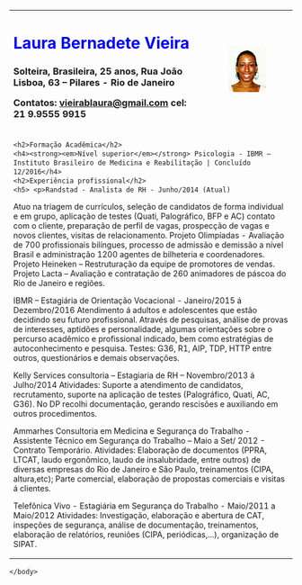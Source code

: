<html>
<head>
    <meta charset="utf-8">
          <title> Laura Bernadete Vieira </title>
    <link rel="stylesheet" href="Curriculo Laura Vieira.css">
    </head>
    
    
<body>


<table border="0">
<tr>
<td><h1><strong><font color="blue">Laura Bernadete Vieira</font></strong></h1>
<h3>Solteira, Brasileira, 25 anos,
Rua João Lisboa, 63 – Pilares - Rio de Janeiro 

Contatos: vieirablaura@gmail.com
    cel: 21 9.9555 9915
    </h3></div>

</td>
<td align="right"><figure id="foto">
       <img src="laura1.png" >
    </figure></td> </td>
</tr>
<tr>
<td colspan=2>
<div class="h3">
    
	
    <h2>Formação Acadêmica</h2>
    <h4><strong><em>Nível superior</em></strong> Psicologia - IBMR – Instituto Brasileiro de Medicina e Reabilitação | Concluído 12/2016</h4>
    <h2>Experiência profissional</h2>
    <h5> <p>Randstad - Analista de RH - Junho/2014 (Atual)
Atuo na triagem de currículos, seleção de candidatos de forma individual e em grupo, aplicação de testes (Quati, Palográfico, BFP e AC) contato com o cliente, preparação de perfil de vagas, prospecção de vagas e novos clientes, visitas de relacionamento.
Projeto Olimpíadas - Avaliação de 700 profissionais bilíngues, processo de admissão e demissão a nível Brasil e administração 1200 agentes de bilheteria e coordenadores.
Projeto Heineken – Restruturação da equipe de promotores de vendas.
Projeto Lacta – Avaliação e contratação de 260 animadores de páscoa do Rio de Janeiro e regiões.</p>

<p>IBMR – Estagiária de Orientação Vocacional - Janeiro/2015 á Dezembro/2016
Atendimento á adultos e adolescentes que estão decidindo seu futuro profissional. Através de pesquisas, análise de provas de interesses, aptidões e personalidade, algumas orientações sobre o percurso acadêmico e profissional indicado, bem como estratégias de autoconhecimento e pesquisa. Testes: G36, R1, AIP, TDP, HTTP entre outros, questionários e demais observações.</p>

<p>Kelly Services consultoria – Estagiaria de RH – Novembro/2013 á Julho/2014
Atividades: Suporte a atendimento de candidatos, recrutamento, suporte na aplicação de testes (Palográfico, Quati, AC, G36). No DP recolhi documentação, gerando rescisões e auxiliando em outros procedimentos.</p>

<p>Ammarhes Consultoria em Medicina e Segurança do Trabalho - Assistente Técnico em Segurança do Trabalho – Maio a Set/ 2012 - Contrato Temporário.
Atividades: Elaboração de documentos (PPRA, LTCAT, laudo ergonômico, laudo de insalubridade, entre outros) de diversas empresas do Rio de Janeiro e São Paulo, treinamentos (CIPA, altura,etc); Parte comercial, elaboração de propostas comerciais e visitas á clientes.</p>

<p>Telefônica Vivo - Estagiária em Segurança do Trabalho - Maio/2011 a Maio/2012 Atividades: Investigação, elaboração e abertura de CAT, inspeções de segurança, análise de documentação, treinamentos, elaboração de relatórios, reuniões (CIPA, periódicas,...), organização de SIPAT.</p>
</h5>
 
</td>
</tr>

</table>

    </body>
